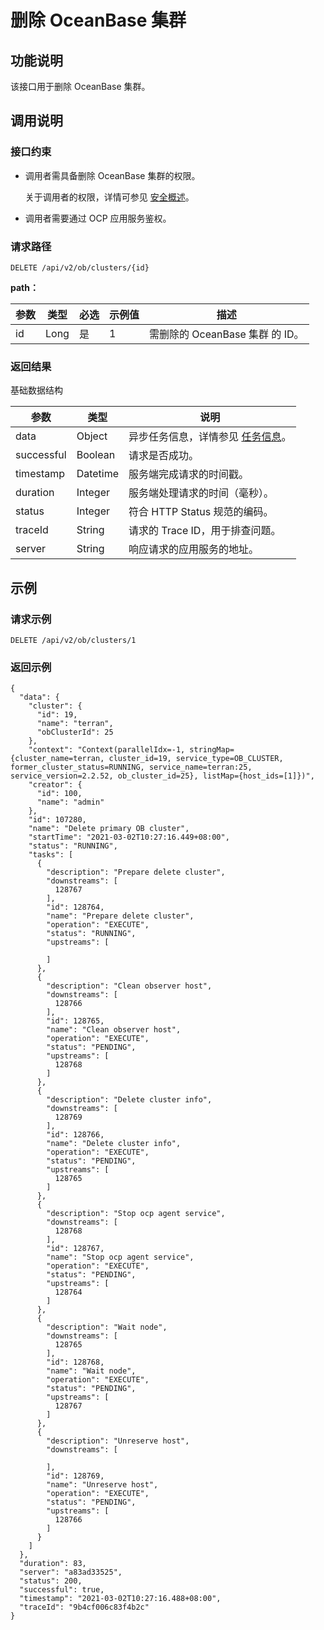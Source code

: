 删除 OceanBase 集群 
====================================



功能说明 
-------------------------

该接口用于删除 OceanBase 集群。

调用说明 
-------------------------

### 接口约束 

* 调用者需具备删除 OceanBase 集群的权限。

  关于调用者的权限，详情可参见 [安全概述](../../6.user-guide-2/3.features/9.system-management-features-1/5.security-overview.md)。
  

* 调用者需要通过 OCP 应用服务鉴权。

  




### 请求路径 

`DELETE /api/v2/ob/clusters/{id}`

**path：** 


| 参数 |  类型  | 必选 | 示例值 |           描述            |
|----|------|----|-----|-------------------------|
| id | Long | 是  | 1   | 需删除的 OceanBase 集群 的 ID。 |



### 返回结果 

基础数据结构


|     参数     |    类型    |                                说明                                |
|------------|----------|------------------------------------------------------------------|
| data       | Object   | 异步任务信息，详情参见 [任务信息](../17.appendix-1/1.dag-information.md)。 |
| successful | Boolean  | 请求是否成功。                                                          |
| timestamp  | Datetime | 服务端完成请求的时间戳。                                                     |
| duration   | Integer  | 服务端处理请求的时间（毫秒）。                                                  |
| status     | Integer  | 符合 HTTP Status 规范的编码。                                            |
| traceId    | String   | 请求的 Trace ID，用于排查问题。                                             |
| server     | String   | 响应请求的应用服务的地址。                                                    |



示例 
-----------------------

### 请求示例 

`DELETE /api/v2/ob/clusters/1`

### 返回示例 

```unknow
{
  "data": {
    "cluster": {
      "id": 19,
      "name": "terran",
      "obClusterId": 25
    },
    "context": "Context(parallelIdx=-1, stringMap={cluster_name=terran, cluster_id=19, service_type=OB_CLUSTER, former_cluster_status=RUNNING, service_name=terran:25, service_version=2.2.52, ob_cluster_id=25}, listMap={host_ids=[1]})",
    "creator": {
      "id": 100,
      "name": "admin"
    },
    "id": 107280,
    "name": "Delete primary OB cluster",
    "startTime": "2021-03-02T10:27:16.449+08:00",
    "status": "RUNNING",
    "tasks": [
      {
        "description": "Prepare delete cluster",
        "downstreams": [
          128767
        ],
        "id": 128764,
        "name": "Prepare delete cluster",
        "operation": "EXECUTE",
        "status": "RUNNING",
        "upstreams": [
          
        ]
      },
      {
        "description": "Clean observer host",
        "downstreams": [
          128766
        ],
        "id": 128765,
        "name": "Clean observer host",
        "operation": "EXECUTE",
        "status": "PENDING",
        "upstreams": [
          128768
        ]
      },
      {
        "description": "Delete cluster info",
        "downstreams": [
          128769
        ],
        "id": 128766,
        "name": "Delete cluster info",
        "operation": "EXECUTE",
        "status": "PENDING",
        "upstreams": [
          128765
        ]
      },
      {
        "description": "Stop ocp agent service",
        "downstreams": [
          128768
        ],
        "id": 128767,
        "name": "Stop ocp agent service",
        "operation": "EXECUTE",
        "status": "PENDING",
        "upstreams": [
          128764
        ]
      },
      {
        "description": "Wait node",
        "downstreams": [
          128765
        ],
        "id": 128768,
        "name": "Wait node",
        "operation": "EXECUTE",
        "status": "PENDING",
        "upstreams": [
          128767
        ]
      },
      {
        "description": "Unreserve host",
        "downstreams": [
          
        ],
        "id": 128769,
        "name": "Unreserve host",
        "operation": "EXECUTE",
        "status": "PENDING",
        "upstreams": [
          128766
        ]
      }
    ]
  },
  "duration": 83,
  "server": "a83ad33525",
  "status": 200,
  "successful": true,
  "timestamp": "2021-03-02T10:27:16.488+08:00",
  "traceId": "9b4cf006c83f4b2c"
}
```


